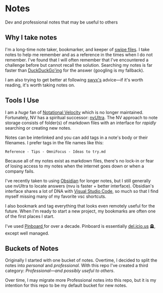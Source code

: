 # Notes

Dev and professional notes that may be useful to others


## Why I take notes
I'm a long-time note taker, bookmarker, and keeper of [swipe files](https://en.wikipedia.org/wiki/Swipe_file). I take notes to help me remember and as a reference in the times when I do not remember. I've found that I will often remember that I've encountered a challenge before but cannot recall the solution. Searching my notes is far faster than [DuckDuckGo'ing](http://duckduckgo.com) for the answer (googling is my fallback).


I am also trying to get better at following [swyx's](http://swyx.io) advice—if it's worth reading, it's worth taking notes on. 


## Tools I Use
I am a *huge* fan of [Notational Velocity](http://notational.net/) which is no longer maintained. Fortunately, NV has a spiritual successor: [nvUltra](http://nvultra.com). The NV approach to note storage consists of folder(s) of markdown files with an interface for *rapidly* searching or creating new notes.

Notes can be interlinked and you can add tags in a note's body or their filenames. I prefer tags in the file names like this:

```
Reference - Tips - OmniFocus - Ideas to try.md
```


Because all of my notes exist as markdown files, there's no lock-in or fear of losing access to my notes when the internet goes down or when a company fails.

I've recently taken to using [Obsidian](https://obsidian.md) for longer notes, but I still generally use nvUltra to locate answers (nvu is faster + better interface). Obsidian's interface shares a lot of DNA with [Visual Studio Code](https://code.visualstudio.com/), so much so that I find myself missing many of my favorite vsc shortcuts.

I also bookmark and tag everything that looks even remotely useful for the future. When I'm ready to start a new project, my bookmarks are often one of the first places I start.

I've used [Pinboard ](http://pinboard.in) for over a decade. Pinboard is essentially [del.icio.us](https://en.wikipedia.org/wiki/Delicious_(website)) 🪦, except well managed. 

## Buckets of Notes
Originally I started with one bucket of notes. Overtime, I decided to split the notes into *personal* and *professional.* With this repo I've created a third category: *Professional—and possibly useful to others*.

Over time, I may migrate more Professional notes into this repo, but it is my intention for this repo to be my default bucket for new notes.
